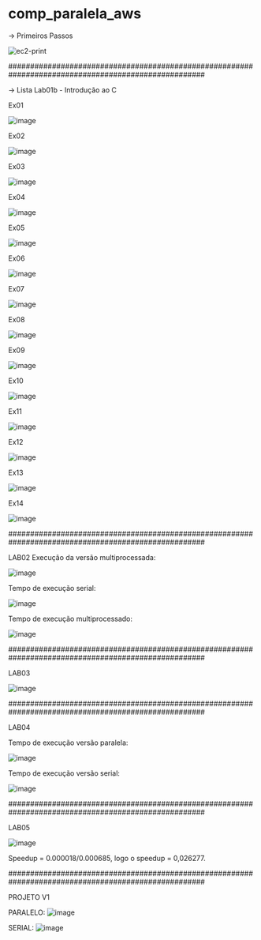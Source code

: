 # comp_paralela_aws
-> Primeiros Passos

![ec2-print](https://github.com/Josebentivi/comp_paralela_aws/assets/94560949/461dbae5-b92c-40a6-8978-885c57006bb1)

#####################################################################################################

-> Lista Lab01b - Introdução ao C

Ex01

![image](https://github.com/Josebentivi/comp_paralela_aws/assets/94560949/2603e04f-8b1a-490a-a190-dab985b85c2f)

Ex02

![image](https://github.com/Josebentivi/comp_paralela_aws/assets/94560949/93d33665-68b6-4e6c-9f4b-daf6799e7aac)

Ex03

![image](https://github.com/Josebentivi/comp_paralela_aws/assets/94560949/829ef762-f483-4b3b-a1b5-6ff895c83c99)

Ex04

![image](https://github.com/Josebentivi/comp_paralela_aws/assets/94560949/b81994c8-3865-4905-a166-97533d81b270)


Ex05

![image](https://github.com/Josebentivi/comp_paralela_aws/assets/94560949/c8793b21-accf-46b0-b1b5-f4ccdda5cb12)

Ex06

![image](https://github.com/Josebentivi/comp_paralela_aws/assets/94560949/d37a21e9-7fae-43f8-9fd7-c9e3c01c0784)

Ex07

![image](https://github.com/Josebentivi/comp_paralela_aws/assets/94560949/388f1e38-f33f-4873-b396-b5af61c8198e)

Ex08

![image](https://github.com/Josebentivi/comp_paralela_aws/assets/94560949/953b12b5-8175-401a-bca4-ec9a4301a42f)

Ex09

![image](https://github.com/Josebentivi/comp_paralela_aws/assets/94560949/276e2d52-33aa-4d88-9070-971bb6c68e32)

Ex10

![image](https://github.com/Josebentivi/comp_paralela_aws/assets/94560949/ec4a0393-65b9-4c5a-90f8-75afd07ab7d6)

Ex11

![image](https://github.com/Josebentivi/comp_paralela_aws/assets/94560949/4ecd03ca-17a7-4d43-a290-2274ae650fbd)

Ex12

![image](https://github.com/Josebentivi/comp_paralela_aws/assets/94560949/05d11518-ea7c-4727-9d41-c0c2117fea92)

Ex13

![image](https://github.com/Josebentivi/comp_paralela_aws/assets/94560949/cf468d00-59a1-47ab-8fb1-826950feaaab)

Ex14

![image](https://github.com/Josebentivi/comp_paralela_aws/assets/94560949/3385778e-cd50-4a7e-9689-8827e26a0d6c)

#####################################################################################################


LAB02
Execução da versão multiprocessada:

![image](https://github.com/Josebentivi/comp_paralela_aws/assets/94560949/31323b93-1012-44bb-a964-e4576fe01548)

Tempo de execução serial:

![image](https://github.com/Josebentivi/comp_paralela_aws/assets/94560949/af4a7c98-e1da-4bbe-bc06-cff473bf9e1c)

Tempo de execução multiprocessado:

![image](https://github.com/Josebentivi/comp_paralela_aws/assets/94560949/7dd36e7a-7b19-48f7-ba17-7742386a89b3)

#####################################################################################################

LAB03

![image](https://github.com/Josebentivi/comp_paralela_aws/assets/94560949/aec10118-9e66-45f6-86ed-f5385ec8d6d7)

#####################################################################################################

LAB04

Tempo de execução versão paralela:

![image](https://github.com/Josebentivi/comp_paralela_aws/assets/94560949/dae22fc8-d709-42d2-8376-3da90e84fd60)

Tempo de execução versão serial:

![image](https://github.com/Josebentivi/comp_paralela_aws/assets/94560949/890f6405-0b61-4e2b-96d2-f0c33cb8fee6)

#####################################################################################################

LAB05

![image](https://github.com/Josebentivi/comp_paralela_aws/assets/142992290/fd54cf6b-6c87-4069-bd5f-f49249e86446)

Speedup = 0.000018/0.000685, logo o speedup = 0,026277.

#####################################################################################################

PROJETO V1

PARALELO:
![image](https://github.com/Josebentivi/comp_paralela_aws/assets/142992290/6b59b178-56c0-49bc-86ce-1d6ad6c494b5)

SERIAL:
![image](https://github.com/Josebentivi/comp_paralela_aws/assets/142992290/594166e7-030e-4d6f-ba2f-7ee402bc934e)

